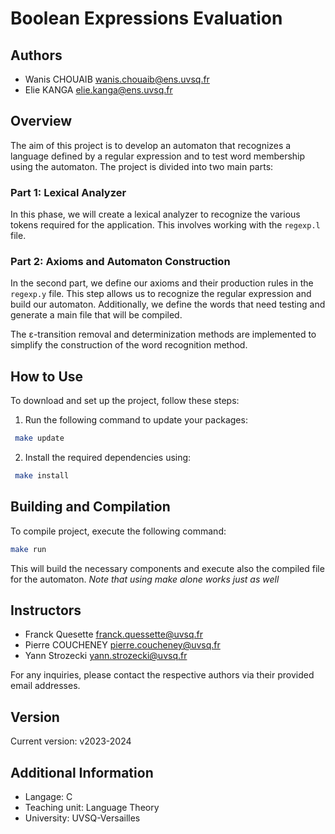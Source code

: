 # Boolean Expressions Evaluation

## Authors
- Wanis CHOUAIB
  wanis.chouaib@ens.uvsq.fr
- Elie KANGA
  elie.kanga@ens.uvsq.fr

## Overview

The aim of this project is to develop an automaton that recognizes a language defined by a regular expression and to test word membership using the automaton. The project is divided into two main parts:

### Part 1: Lexical Analyzer

In this phase, we will create a lexical analyzer to recognize the various tokens required for the application. This involves working with the `regexp.l` file.

### Part 2: Axioms and Automaton Construction

In the second part, we define our axioms and their production rules in the `regexp.y` file. This step allows us to recognize the regular expression and build our automaton. Additionally, we define the words that need testing and generate a main file that will be compiled.

The ε-transition removal and determinization methods are implemented to simplify the construction of the word recognition method.

## How to Use

To download and set up the project, follow these steps:

1. Run the following command to update your packages:
  ```bash
   make update
   ```
   
2. Install the required dependencies using:
  ```bash
   make install
   ```

## Building and Compilation

To compile project, execute the following command:
```bash
make run
```
This will build the necessary components and execute also the compiled file for the automaton.
_Note that using make alone works just as well_

## Instructors
- Franck Quesette
  franck.quessette@uvsq.fr
- Pierre COUCHENEY
  pierre.coucheney@uvsq.fr
- Yann Strozecki
  yann.strozecki@uvsq.fr

For any inquiries, please contact the respective authors via their provided email addresses. 

## Version

Current version: v2023-2024

## Additional Information

* Langage: C
* Teaching unit: Language Theory
* University: UVSQ-Versailles
